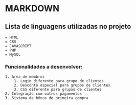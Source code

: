# MARKDOWN
## Lista de linguagens utilizadas no projeto
    = HTML
    = CSS
    = JAVASCRIPT
    = PHP
    = MySQL

### Funcionalidades a desenvolver:

    1. Área de membros
        1. Login diferente para grupo de clientes
        2. Desconto especial para grupos de clientes
        3. CSS diferente para grupos de clientes
    2. Integração com outros pagamentos
    3. Sistema de bônus de primeira compra